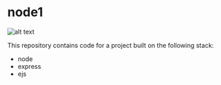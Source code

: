 # node1

![alt text](https://travis-ci.org/praveen-jain/node1.svg?branch=master)

This repository contains code for a project built on the following stack:
* node 
* express 
* ejs
